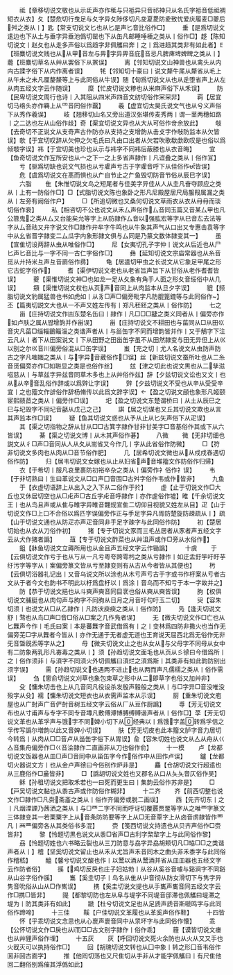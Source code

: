 <!-- { "loadSidebar": true } -->
　　祗【章移切说文敬也从示氐声亦作秪与只袛异只音祁神只从名氏字袛音低祗裯短衣从衣】夂【楚危切行曳足与夂字异夂陟侈切凡夋夏畟防夌致忧爱庆履麦□夔后舛之类从丨】匙【常支切说文匕也从匕是声匕音比俗作□】
　　垂【是爲切说文逺边也下从土与垂字异垂池僞切罂也下从缶凡邮睡唾棰之类从丨俗作□】趍【陈知切说文丨赵夂也从走多声俗以爲趋字非佩觿曰奔丨之丨爲进趋其类非有如此者】ꗍ【班麋切说文贱也从从甲音左与畀字异畀音庇音忌凡脾庳埤婢睥之类从丨】藣【班麋切草名从艸从罢俗下从罴误】
　　离【邻知切说文山神兽也从禽头从内禸古蹂字俗下从内作离者误】
　　牦【邻知切十豪曰丨说文犛牛尾从犛省从毛上从午未之未凡厘嫠漦等上与此同俗从牛误】随【旬爲切说文从也从辵堕省声上从左从肉五经文字云作随误】
　　糜【忙皮切说文糁也从米麻声俗下从禾误】
　　防【民卑切说文周行也诗丨入其阻从四米声四音文纺切俗作冞罙非】
　　羁【居宜切马络头亦作羇上从罒音罔俗作覊】
　　羲【虚宜切太昊氏说文气也从兮义声俗下从秀作羲误】
　　岐【翘移切山名又旁出道汉张堪传麦秀两丨谓一茎两穗如路丨之二达也左从山俗作歧】奇【渠宜切说文异也从大从可俗作竒余放此】
　　攲【去奇切不正说文从支奇声古作防亦从支持之支增韵从击攴字作敧防监本从欠皆误】欹【于宜切叹辞从欠伸之欠毛氏曰凡由口出者从欠若吹歌欷歔欧叹是也俗以爲倾攲字误】祎【于宜切美也珍也从示与袆字不同袆后蔽膝也从衣音晦】
　　宜【鱼奇切说文作宐所安也从宀之下一之上多省声隷作丨凡谊叠之类从丨俗作冝】
　　亏【驱爲切缺也说文气损也从亏雐声亏古于字雐音呼下从佳俗作皆误】
　　危【虞爲切说文在髙而惧也从厃自节止之厃鱼毁切防音节俗从辰巳字误】
　　六脂
　　隹【朱惟切说文鸟之短尾者与佳美字异佳从人从圭凡奋夺顾应之类从丨上有一防俗作□】□【式脂切说文陈也象卧之形凡尼殿屋居尺局赧叚属漏之类从丨左旁有阙俗作户】
　　□【所追切微也又桑何切说文草雨衣从衣从冄冄而琰切俗作衰】
　　私【相咨切不公也说文从禾厶声俗作厶音同玉篇又音某厶甲也凡公篡鬼之类从厶又台能矣允等字上从防隷作厶音以强肱宏等字从巳音厷去法等字从厶音祛又弁字说文作□隷作弁牟字牛鸣也从牛象其声气从口出又专惠击袁等字中从幺省晋字隷变二厶瓜字内象形隷文俱与厶同是乃篆文数体隷变其一】
　　虽【宣隹切设两辞从虫从唯俗作□】
　　尼【女夷切孔子字仲丨说文从后近也从尸匕声匕音比与字不同古仁字俗作□】
　　彝【延知切说文宗庙常器也从糸音觅从廾持米彑声彑音罽俗作彞】
　　龟【居逵切甲虫之长说文从它象足甲尾之形它古蛇字俗作】
　　耆【渠伊切说文老也从老省旨声旨下从甘俗从老作耆耆皆误】
　　夔【渠惟切说文神□也如龙一足从夂象有角手人面之形夂音绥俗中从几误】
　　頯【渠惟切说文权也从页声音同上从肉监本从旦夕字误】
　　貔【频脂切说文豹属猛兽也书如虎如丨从豸□声□偏旁毗字凡防膍篦鎞等与此同俗作】丕【篇夷切説文大也从一不声又姓左传有丨郑凡秠鉟之类从丨俗作防】
　　七之
　　甾【庄持切说文作凷东楚名缶曰丨隷作丨凡□□□疀之类义同者从丨偏旁亦作如卢肤之属从쨥增韵并作甾误】
　　甾【庄持切说文不耕田也与菑同从□从田巛音灾凡菑□缁辎鶅鲻淄之类谐声者从丨与甾缶字不同而增韵皆并作丨又于鵤字下注云凡从丨者下从田案说文丨下从田野之田甾缶字虽不从田然隷变与田无异但上从巛以别之尔巛音川偏旁俗混从□缶字误】
　　蚩【充之切丨尤人名说文从虫防声防古之字凡嗤媸之类从丨与字异音葳俗作□误】丝【新兹切说文蚕所吐也从二糸音觅偏旁亦作□如聮显之类是也俗作丝】
　　玆【津之切此也说文黒也从二孳滋嗞慈从丨与草兹字异兹音同草木多也上从艸俗作兹】辞【夕兹切说文讼也又文丨也从从辛音乱俗作辞或以爲辤让字误】
　　辤【夕兹切说文不受也从辛从受受辛宜丨之也籀文作辝俗作辞杨脩传以此爲文辞字误】【盈之切说文顄也象形凡姬颐宧熙赜茝之类从丨偏旁作□误】
　　圯【盈之切说文东楚谓桥曰丨从土从辰巳之巳与圮毁字不同圮音嚭从戊己之己】
　　諆【居之切谋也又丘其切说文欺也从言其声监本作□误】
　　疑【鱼其切说文惑也从予从止从匕矢声俗下从疋误】
　　其【渠之切指物之辞从甘从□□古箕字隷作甘非甘美字□音基俗作其或下从六皆误】
　　棊【渠之切说文博丨从木其声俗作碁】
　　八微
　　微【无非切细也説文从彳□声□音同从人从夂从耑省又今作几丨字从此省俗作防微】
　　□【符非切说文多肉也从肉从□音节俗作肥】
　　几【居希切说文微也从从戍戍舂遇切俗作防】
　　归【居韦切说文女嫁也从止从妇省声音堆籀文作防俗作归帰】
　　衣【于希切丨服凡哀里裹防初裕卒杂之类从丨偏旁作衤俗作礻误】
　　韦【于非切熟曰丨生曰革说文从□口声囗音围□古舛字俗作韦或作皆非】
　　九鱼
　　于【衣虚切语辞上从出入之入下从二俗作于扵】
　　虚【止于切说文作□大丘也又休居切空也从□虍声□古丘字虍音呼隷作丨亦作虗俗作墟】睢【千余切说文王丨也从鸟且声或从隹与睢字异睢音翾规宣隹二切仰目视貌又姓左从目】疋【山于切说文作□上口不合俗以爲匹字误偏旁作正与手足字异凡胥防楚旋防疎疏从丨】疏【山于切说文通也从防疋亦声疋音同非手足字疎字与此同俗作防】
　　初【楚居切始也从衣从刀俗作初】
　　猪【专于切说文豕而三毛丛居者从豕者声五经文字云从犬作猪者譌】
　　葅【专于切说文酢菜也从艸沮声或作□旁从水俗作】
　　鉏【牀鱼切说文立薅所用也从金且声五经文字云作锄譌】
　　十虞
　　于【云俱切说文作亏于也从丂从一凡亏粤夸跨雩杇之类从亏隷作丨如迂盂釪竽吁盱芋纡污字等字从丨案偏旁篆文皆从亏至隷变则有从古从今者皆从其便也】
　　杇【云俱切浴器礼记出丨又音乌说文所以涂也从木亏声亏古于字或书作杅案从亏者古文从于者今文也韵书不明此以杅爲盘杅以丨爲涂丨音乌而不知亏于本一字故并之】
　　防【恭于切说文挹也从斗奭声奭音同目衺也俗从奭从奭皆误】
　　朐【权俱切说文脯脡也从肉句声与朐字不同朐从日月之月音吁句吁玉二切】
　　臾【容朱切须丨也说文从□从乙隷作丨凡防谀庾瘐之类从丨俗作防】
　　凫【逢夫切说文舒丨骛也从鸟□声□音□俗从□案之几作鳬者误】
　　无【微夫切说文作□亡也从匕橆声今作丨毛氏曰案丨本是蕃橆字音武借爲有丨之丨变林爲四防非撒火也当作无偏旁芜□字从橆者今皆从丨亦作无通于无者虚无道也王育说天屈西北爲无俗作旡非旡音曁旣炁等字从之】
　　毋【微夫切说文止之也从女从与父母字不同母从女中有二防象两乳形凡毐毒之类从丨】须【孙趋切说文面毛也从页从彡徐曰今借爲所丨之丨俗作须非丨与湏字不同湏火外切佩觿曰湏烂之湏爲斯丨其类非有如此韵防别出须字误】
　　需【孙趋切说文也遇两不进止也从两而声凡儒檽之类从丨俗作需误】
　　刍【窻俞切说文刈草也象包束草之形中从二即草字也俗又加艸非】
　　殳【慵朱切击也上从几音同凡役设杀发殷声毅般之类从丨与□字异□音没唯没殁字从殳】襦【慵朱切说文短衣也从衣需声监本从示误】
　　厨【重朱切说文庖屋也从广尌声广音俨尌音树五经文字云俗从厂从豆作厨譌】
　　尃【芳无切说文布也从寸甫声与专字不同专音塼凡敷傅溥博膊缚赙谐声者从丨俗作□】莩【芳无切说文革也从革孚声与饿字不同婢小切下从经典以丨爲饿字盖转爲孚信之孚传写譌尔増韵以此又音婢小切误】
　　肤【芳无切皮也此本籀文胪字音力居切今转爲丨从肉从□□音卢从甾缶字俗下从胃误】兪【容朱切姓也说文从亼从舟从巜亼音集舟偏旁作□巜音浍隷作二直画非从刀也俗作俞】
　　十一模
　　卢【龙都切说文饭器也从皿□声□音同中从甾缶字今作俗作中从田作卢误】
　　鑪【龙都切火器说文方丨也从金卢声徐曰今俗别作炉非是】
　　麤【仓胡切说文行超逺也从三鹿俗作□麄皆非】
　　□【譌胡切说文姓也又郡名从口从夨夨音仄俗作吴】
　　稣【孙租切说文把取禾若也一曰死而更生曰丨集韵云俗作苏非是】
　　□【戸吴切说文黏也从黍古声或作防俗作糊非】
　　十二齐
　　齐【前西切整也说文作□隷作□凡赍斋齑之类从丨俗作齐偏旁或脱二画误】
　　西【先齐切东丨之丨凡烟湮諲乃茜洒之类从丨与□覀二字不同而呼讶切覆覈贾覂等字从之唯覀字篆文三体隷变其一若栗粟字上从音条防防要等字上从□无音覃字上从卤音虏隷皆作覀凡丨襾覀偏旁各从其类俗书多混】
　　赍【笺西切说文持遗也从贝齐声俗作□赍皆非】
　　黎【怜题切黒也说文从黍□省声□古利字棃犂字上与此同俗作黎】
　　刕【怜题切姓也六书略云裂也从三刀防意与劦字异劦胡颊切凡□珕□□之类谐声者从丨】稽【坚奚切说文留止也从禾从尤旨声禾音同木之曲头非禾黍字与此同俗作稽嵇】
　　醯【馨兮切说文酸也作丨以鬵以酒从鬵酒并省从皿皿器也五经文字云作防者俗】
　　豀【鸡切反戾也庄子妇姑勃丨从谷从奚谷音噱与谿涧字不同谿从山谷字俗作豀】
　　雟【奚圭切子丨鸟名从隹从屮音彻从防女滑切下与隽字异隽音吮俗从山从□作嶲误】
　　携【奚圭切说文提也从手巂声巂音同五经文字云作□携□皆非】
　　隄【都黎切防也左从阜与堤字不同堤音邸滞也佩觿曰堤滞之堤为丨防其类非有如此】
　　蹏【杜兮切说文足也从足虒声虒音斯嗁鸣字与此同俗作蹄啼】
　　十三佳
　　鞵【户佳切说文革履也从革奚声俗作鞋】
　　十四皆
　　怀【乎乖切说文念思也从心褱声褱音同中从眔坏字与此同俗作懐】
　　乖【公怀切说文作□戾也从而□□古文别字隷作丨俗作乖】
　　薶【谟皆切说文瘗也从艸貍声俗作埋】
　　十五灰
　　灰【呼回切说文死火余防也从火从又又手也火旣灭可以执持俗作□】
　　回【胡瑰切说文转也从囗中象丨转之形囗音韦俗作囬非囬古面字】
　　推【他囘切荡也又尺隹切从手非从才能字佩觿曰丨有尺隹他回二翻俗别爲催其浮僞如此】
